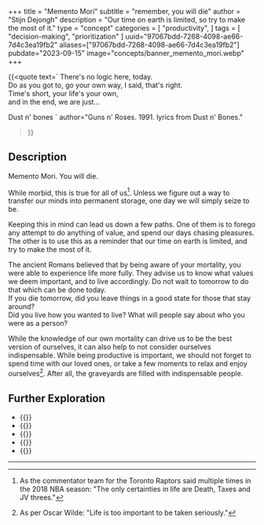 +++
title = "Memento Mori"
subtitle = "remember, you will die"
author = "Stijn Dejongh"
description = "Our time on earth is limited, so try to make the most of it."
type = "concept"
categories = [
    "productivity",
]
tags = [
    "decision-making", "prioritization"
]
uuid="97067bdd-7268-4098-ae66-7d4c3ea19fb2"
aliases=["97067bdd-7268-4098-ae66-7d4c3ea19fb2"]
pubdate="2023-09-15"
image="concepts/banner_memento_mori.webp"
+++

{{<quote text=`
There's no logic here, today.  
Do as you got to, go your own way, I said, that\'s right.  
Time's short, your life\'s your own,  
and in the end, we are just...  
  
Dust n\' bones
`
author="Guns n' Roses. 1991. lyrics from Dust n' Bones."
>}}

## Description

Memento Mori. You will die.  
  
While morbid, this is true for all of us[^1]. 
Unless we figure out a way to transfer our minds into permanent storage, one day we will simply seize to be.

Keeping this in mind can lead us down a few paths. One of them is to forego any attempt to do anything of value, and spend our days chasing 
pleasures. The other is to use this as a reminder that our time on earth is limited, and try to make the most of it.

The ancient Romans believed that by being aware of your mortality, you were able to experience life more fully.
They advise us to know what values we deem important, and to live accordingly. Do not wait to tomorrow to do that which can be done today.  
If you die tomorrow, did you leave things in a good state for those that stay around?  
Did you live how you wanted to live? What will people say about who you were as a person?

While the knowledge of our own mortality can drive us to be the best version of ourselves, it can also help to not consider ourselves 
indispensable. While being productive is important, we should not forget to spend time with our loved ones, or take a few moments to relax and 
enjoy ourselves[^2]. After all, the graveyards are filled with indispensable people.



## Further Exploration

* {{<reference author="Aurelius, M. - Emperor of Rome"
  year="ca. 167"
  title="Mediations"
  location="Rome"
  publisher="Marcus Aurelius"
  link="http://classics.mit.edu/Antoninus/meditations.html" >}}
* {{<reference author="Covey, S. R.; Collins, J."
  isbn="0743269519"
  year="2004"
  title="The 7 Habits of Highly Effective People: Powerful Lessons in Personal Change"
  publisher="Free Press"
  link="https://www.goodreads.com/book/show/36072.The_7_Habits_of_Highly_Effective_People" >}}
* {{<reference author="Rosenberg, M.B."
  isbn="9781892005281"
  year="2015"
  title="Non-violent Communication: A Language of Life"
  publisher="PuddleDancer Press"
  link="https://www.goodreads.com/book/show/25073935-nonviolent-communication" >}}
* {{<reference author="Crossland, J."
  year="2024"
  title="AMMERSE: Empowering Businesses with core values"
  site="AMMERSE.org"
  link="https://www.ammerse.org/" >}}
* {{<reference author="Bockelbrink, B.; Priest, J. & David L."
    year="2022"
    title="A Practical Guide for Evolving Agile and Resilient Organizations with Sociocracy 3.0"
    site="sociocracy30.org"
    publisher="Open Domain, Creative Commons licence"
    link="https://patterns.sociocracy30.org/all.html" >}}

---

[^1]: As the commentator team for the Toronto Raptors said multiple times in the 2018 NBA season: "The only certainties in life are Death, Taxes and JV threes."
  
[^2]: As per Oscar Wilde: "Life is too important to be taken seriously."